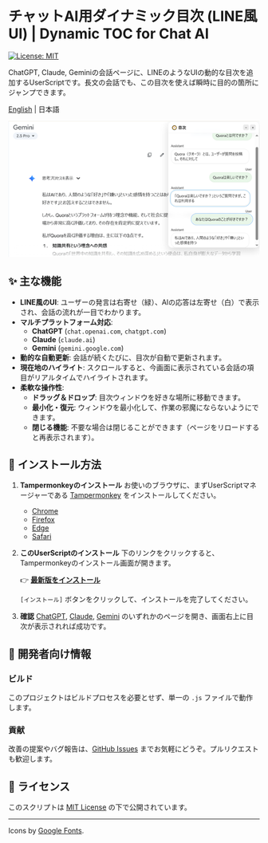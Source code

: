 # チャットAI用ダイナミック目次 (LINE風UI) | Dynamic TOC for Chat AI

[![License: MIT](https://img.shields.io/badge/License-MIT-yellow.svg)](https://opensource.org/licenses/MIT)

ChatGPT, Claude, Geminiの会話ページに、LINEのようなUIの動的な目次を追加するUserScriptです。長文の会話でも、この目次を使えば瞬時に目的の箇所にジャンプできます。

[English](./README.en.md) | 日本語

![スクリーンショット](https://raw.githubusercontent.com/kamijyojapan/llm-dynamic-toc/main/images/screenshot.png)

## ✨ 主な機能

* **LINE風のUI**: ユーザーの発言は右寄せ（緑）、AIの応答は左寄せ（白）で表示され、会話の流れが一目でわかります。
* **マルチプラットフォーム対応**:
    * **ChatGPT** (`chat.openai.com`, `chatgpt.com`)
    * **Claude** (`claude.ai`)
    * **Gemini** (`gemini.google.com`)
* **動的な自動更新**: 会話が続くたびに、目次が自動で更新されます。
* **現在地のハイライト**: スクロールすると、今画面に表示されている会話の項目がリアルタイムでハイライトされます。
* **柔軟な操作性**:
    * **ドラッグ＆ドロップ**: 目次ウィンドウを好きな場所に移動できます。
    * **最小化・復元**: ウィンドウを最小化して、作業の邪魔にならないようにできます。
    * **閉じる機能**: 不要な場合は閉じることができます（ページをリロードすると再表示されます）。

## 🚀 インストール方法

1.  **Tampermonkeyのインストール**
    お使いのブラウザに、まずUserScriptマネージャーである [Tampermonkey](https://www.tampermonkey.net/) をインストールしてください。
    * [Chrome](https://chrome.google.com/webstore/detail/tampermonkey/dhdgffkkebhmkfjojejmpbldmpobfkfo)
    * [Firefox](https://addons.mozilla.org/en-US/firefox/addon/tampermonkey/)
    * [Edge](https://microsoftedge.microsoft.com/addons/detail/tampermonkey/iikmkjmpaadaobahmlepeloendndfphd)
    * [Safari](https://apps.apple.com/us/app/tampermonkey/id1482490089)

2.  **このUserScriptのインストール**
    下のリンクをクリックすると、Tampermonkeyのインストール画面が開きます。
    
    👉 **[最新版をインストール](https://github.com/kamijyojapan/llm-dynamic-toc/raw/main/llm-dynamic-toc.user.js)**
    
    `[インストール]` ボタンをクリックして、インストールを完了してください。

3.  **確認**
    [ChatGPT](https://chat.openai.com/), [Claude](https://claude.ai/), [Gemini](https://gemini.google.com/) のいずれかのページを開き、画面右上に目次が表示されれば成功です。

## 🔧 開発者向け情報

### ビルド
このプロジェクトはビルドプロセスを必要とせず、単一の `.js` ファイルで動作します。

### 貢献
改善の提案やバグ報告は、[GitHub Issues](https://github.com/kamijyojapan/llm-dynamic-toc/issues) までお気軽にどうぞ。プルリクエストも歓迎します。

## 📄 ライセンス

このスクリプトは [MIT License](https://opensource.org/licenses/MIT) の下で公開されています。

---
Icons by [Google Fonts](https://fonts.google.com/icons).
